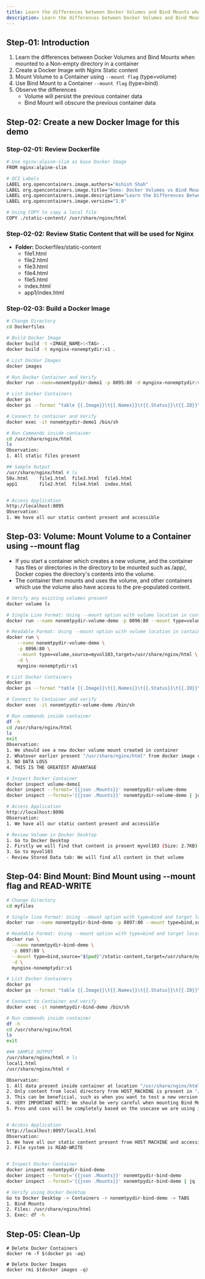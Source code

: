 ```yaml
---
title: Learn the differences between Docker Volumes and Bind Mounts when mounted to a Non-empty directory in a container
description: Learn the differences between Docker Volumes and Bind Mounts when mounted to a Non-empty directory in a container
---
```


## Step-01: Introduction
1. Learn the differences between Docker Volumes and Bind Mounts when mounted to a Non-empty directory in a container
2. Create a Docker Image with Nginx Static content
3. Mount Volume to a Container using `--mount flag` (type=volume)
4. Use Bind Mount to a Container `--mount flag` (type=bind)
5. Observe the differences
    - Volume will persist the previous container data
    - Bind Mount will obscure the previous container data

## Step-02: Create a new Docker Image for this demo
### Step-02-01: Review Dockerfile
```bash
# Use nginx:alpine-slim as base Docker Image
FROM nginx:alpine-slim

# OCI Labels
LABEL org.opencontainers.image.authors="Ashish Shah"
LABEL org.opencontainers.image.title="Demo: Docker Volumes vs Bind Mounts"
LABEL org.opencontainers.image.description="Learn the Differences Between Docker Volumes and Bind Mounts When Mounted to a Non-Empty Directory in a Container"
LABEL org.opencontainers.image.version="1.0"

# Using COPY to copy a local file
COPY ./static-content/ /usr/share/nginx/html
```

### Step-02-02: Review Static Content that will be used for Nginx
- **Folder:** Dockerfiles/static-content
    - file1.html
    - file2.html
    - file3.html
    - file4.html
    - file5.html
    - index.html
    - app1/index.html

### Step-02-03: Build a Docker Image
```bash
# Change Directory
cd Dockerfiles

# Build Docker Image
docker build -t <IMAGE_NAME>:<TAG> .
docker build -t mynginx-nonemptydir:v1 .

# List Docker Images
docker images

# Run Docker Container and Verify
docker run --name=nonemtpydir-demo1 -p 8095:80 -d mynginx-nonemptydir:v1

# List Docker Containers
docker ps
docker ps --format "table {{.Image}}\t{{.Names}}\t{{.Status}}\t{{.ID}}\t{{.Ports}}"

# Connect to container and Verify
docker exec -it nonemtpydir-demo1 /bin/sh

# Run Commands inside container
cd /usr/share/nginx/html
ls
Observation:
1. All static files present

## Sample Output
/usr/share/nginx/html # ls
50x.html    file1.html  file3.html  file5.html
app1        file2.html  file4.html  index.html


# Access Application
http://localhost:8095
Observation:
1. We have all our static content present and accessible
```

## Step-03: Volume: Mount Volume to a Container using --mount flag
- If you start a container which creates a new volume, and the container has files or directories in the directory to be mounted such as /app/, Docker copies the directory's contents into the volume. 
- The container then mounts and uses the volume, and other containers which use the volume also have access to the pre-populated content.
```bash
# Verify any existing volumes present
docker volume ls

# Single Line Format: Using --mount option with volume location in container as /usr/share/nginx/html
docker run --name nonemtpydir-volume-demo -p 8096:80 --mount type=volume,source=myvol103,target=/usr/share/nginx/html -d mynginx-nonemptydir:v1

# Readable Format: Using --mount option with volume location in container as /usr/share/nginx/html
docker run \
    --name nonemtpydir-volume-demo \
    -p 8096:80 \
    --mount type=volume,source=myvol103,target=/usr/share/nginx/html \
    -d \
    mynginx-nonemptydir:v1

# List Docker Containers
docker ps
docker ps --format "table {{.Image}}\t{{.Names}}\t{{.Status}}\t{{.ID}}\t{{.Ports}}"

# Connect to Container and verify
docker exec -it nonemtpydir-volume-demo /bin/sh

# Run commands inside container
df -h
cd /usr/share/nginx/html
ls
exit
Observation:
1. We should see a new docker volume mount created in container
2. Whatever earlier present "/usr/share/nginx/html" from docker image copied successfully to Docker Volume mounted in container at path "/usr/share/nginx/html"
3. NO DATA LOSS
4. THIS IS THE GREATEST ADVANTAGE

# Inspect Docker Container
docker inspect volume-demo1
docker inspect --format='{{json .Mounts}}' nonemtpydir-volume-demo
docker inspect --format='{{json .Mounts}}' nonemtpydir-volume-demo | jq

# Access Application
http://localhost:8096
Observation:
1. We have all our static content present and accessible

# Review Volume in Docker Desktop
1. Go to Docker Desktop
2. Firstly we will find that content is present myvol103 (Size: 2.7KB) 
3. Go to myvol103
- Review Stored Data tab: We will find all content in that volume
```

## Step-04: Bind Mount: Bind Mount using --mount flag and READ-WRITE
```bash
# Change Directory
cd myfiles

# Single line Format: Using --mount option with type=bind and target location in container as /usr/share/nginx/html
docker run --name nonemtpydir-bind-demo -p 8097:80 --mount type=bind,source="$(pwd)"/static-content,target=/usr/share/nginx/html -d nginx:alpine-slim  

# Readable Format: Using --mount option with type=bind and target location in container as /usr/share/nginx/html
docker run \
  --name nonemtpydir-bind-demo \
  -p 8097:80 \
  --mount type=bind,source="$(pwd)"/static-content,target=/usr/share/nginx/html \
  -d \
  mynginx-nonemptydir:v1

# List Docker Containers
docker ps
docker ps --format "table {{.Image}}\t{{.Names}}\t{{.Status}}\t{{.ID}}\t{{.Ports}}"

# Connect to Container and verify
docker exec -it nonemtpydir-bind-demo /bin/sh

# Run commands inside container
df -h
cd /usr/share/nginx/html
ls
exit

### SAMPLE OUTPUT
/usr/share/nginx/html # ls
local1.html
/usr/share/nginx/html # 

Observation: 
1. All data present inside container at location "/usr/share/nginx/html" is obscured
2. Only content from local directory from HOST_MACHINE is present in "/usr/share/nginx/html"
3. This can be beneficial, such as when you want to test a new version of your application without building a new image, just by creating new container and updated code bind mount for that container
4. VERY IMPORTANT NOTE: We should be very careful when mounting Bind Mounts to non-emtpy directories in a container, else it would take down our application
5. Pros and cons will be completely based on the usecase we are using in our organization


# Access Application
http://localhost:8097/local1.html
Observation:
1. We have all our static content present from HOST MACHINE and accessible
2. File system is READ-WRITE


# Inspect Docker Container
docker inspect nonemtpydir-bind-demo
docker inspect --format='{{json .Mounts}}' nonemtpydir-bind-demo
docker inspect --format='{{json .Mounts}}' nonemtpydir-bind-demo | jq  

# Verify using Docker Desktop
Go to Docker Desktop -> Containers -> nonemtpydir-bind-demo -> TABS
1. Bind Mounts
2. Files: /usr/share/nginx/html
3. Exec: df -h
```

## Step-05: Clean-Up
```t
# Delete Docker Containers
docker rm -f $(docker ps -aq)

# Delete Docker Images
docker rmi $(docker images -q)
```